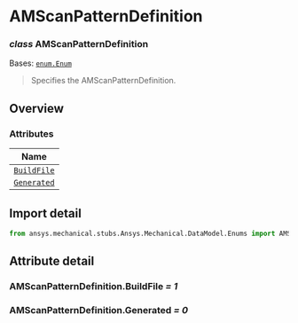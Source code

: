 # AMScanPatternDefinition

<a id="AMScanPatternDefinition"></a>

### *class* AMScanPatternDefinition

Bases: [`enum.Enum`](https://docs.python.org/3/library/enum.html#enum.Enum)

> Specifies the AMScanPatternDefinition.

> <!-- !! processed by numpydoc !! -->

<a id="overview"></a>

## Overview

### Attributes

| Name |
| ----------------------------------------------------- |
| [`BuildFile`](#AMScanPatternDefinition.BuildFile) |
| [`Generated`](#AMScanPatternDefinition.Generated) |

<a id="import-detail"></a>

## Import detail

```python
from ansys.mechanical.stubs.Ansys.Mechanical.DataModel.Enums import AMScanPatternDefinition
```

<a id="attribute-detail"></a>

## Attribute detail

<a id="AMScanPatternDefinition.BuildFile"></a>

### AMScanPatternDefinition.BuildFile *= 1*

<a id="AMScanPatternDefinition.Generated"></a>

### AMScanPatternDefinition.Generated *= 0*
